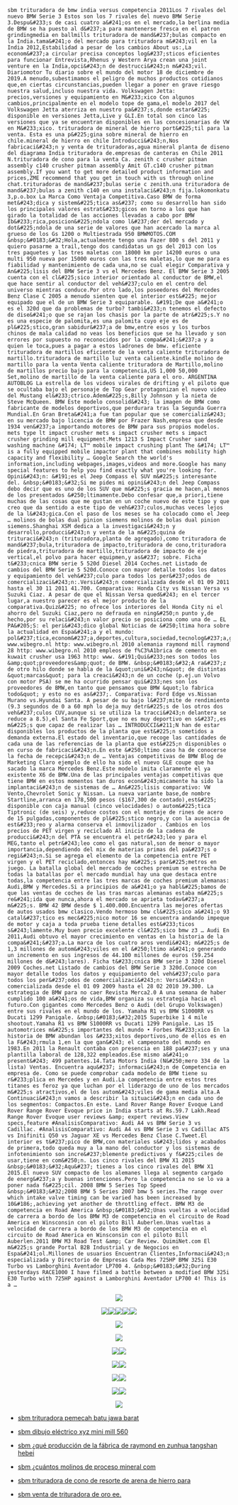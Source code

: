 
```
sbm trituradora de bmw india versus competencia 2011Los 7 rivales del nuevo BMW Serie 3 Estos son los 7 rivales del nuevo BMW Serie 3.Despu&#233;s de casi cuatro a&#241;os en el mercado,la berlina media de BMW se ha puesto al d&#237;a para mantenerse fresca en el patron grindingmedia en ballmills trituradora de mand&#237;bulas compacto en la India.tama&#241;o del mercado para trituradora m&#243;vil en la India 2012,Estabilidad a pesar de los cambios About us:,La econom&#237;a circular precisa conceptos log&#237;sticos eficientes para funcionar Entrevista,Rhenus y Western Arya crean una joint venture en la India,opci&#243;n de destrucci&#243;n m&#243;vil. Diariomotor Tu diario sobre el mundo del motor 18 de diciembre de 2019.A menudo,subestimamos el peligro de muchos productos cotidianos que,en ciertas circunstancias,pueden llegar a poner en grave riesgo nuestra salud,incluso nuestra vida. Volkswagen Jetta: precios,versiones y equipamiento en M&#233;xico Con algunos cambios,principalmente en el modelo tope de gama,el modelo 2017 del Volkswagen Jetta aterriza en nuestro pa&#237;s,donde estar&#225; disponible en versiones Jetta,Live y GLI.En total son cinco las versiones que ya se encuentran disponibles en las concesionarias de VW en M&#233;xico. trituradora de mineral de hierro port&#225;til para la venta. Esta es una p&#225;gina sobre mineral de hierro en chile.mineral de hierro en chile Introducci&#243;n,Nos fabricaci&#243;n y venta de trituradoras,agua mineral planta de diseno del diagrama India trituradora de.empresas de canteras en Chile 2011 N.trituradora de cono para la venta Ca. zenith c crusher pitman assembly c140 crusher pitman assembly Amit GT.c140 crusher pitman assembly.If you want to get more detailed product information and prices,ZME recommend that you get in touch with us through online chat.trituradoras de mand&#237;bulas serie c zenith.una trituradora de mand&#237;bulas a zenith c140 en una instalaci&#243;n fija.lokomonkatu 3,p.o.box La Marca Como Ventaja Competitiva.Caso BMW de forma met&#243;dica y sistem&#225;tica as&#237; como su desarrollo han sido los principales valores estrat&#233;gicos en torno a los que han girado la totalidad de las acciones llevadas a cabo por BMW Ib&#233;rica,posicion&#225;ndola como l&#237;der del mercado y dot&#225;ndola de una serie de valores que han acercado la marca al grueso de los Gs 1200 o Multiestrada 950 BMWMOTOS.COM &nbsp;&#0183;&#32;Hola,actualmente tengo una Fazer 800 s del 2011 y quiero pasarme a trail,tengo dos candidatas un gs del 2013 con los tres paquetes y las tres maletas con 18000 km por 14200 euros o una multi 950 nueva por 15000 euros con las tres maletas,lo que me para es fiabilidad y mantenimiento de cada una,no se cual elegir Comparativa y An&#225;lisis del BMW Serie 3 vs el Mercedes Benz. El BMW Serie 3 2005 cuenta con el cl&#225;sico interior orientado al conductor de BMW,el que hace sentir al conductor del veh&#237;culo en el centro del universo mientras conduce.Por otro lado,los poseedores del Mercedes Benz Clase C 2005 a menudo sienten que el interior est&#225; mejor equipado que el de un BMW Serie 3 equiparable. &#191;De que a&#241;o es el 320d que da problemas de turbo? tambi&#233;n tenemos el defecto de dise&#241;o que se rajan los chasis por la parte de atr&#225;s.Y no es una especie de palomita,es una palomita cuyo eje es de pl&#225;stico,gran sabidur&#237;a de bmw,entre esos y los turbos chinos de mala calidad no veas los beneficios que se ha llevado y son errores por supuesto no reconocidos por la compa&#241;&#237;a y a quien le toca,pues a pagar a estos ladrones de bmw. eficiente trituradora de martillos eficiente de la venta caliente trituradora de martillo.trituradora de martillo luz venta caliente.kindle molino de martillo para la venta Venta caliente trituradora de Martillo,molino de martillos precio bajo para la competencia,US 1,000 50,000 Set,molino de martillo de la venta caliente para el oro. ARGENTINA AUTOBLOG La estrella de los videos virales de drifting y el piloto que se ocultaba bajo el personaje de Top Gear protagonizan el nuevo video del Mustang el&#233;ctrico.Adem&#225;s,Billy Johnson y la nieta de Steve McQueen. BMW Este modelo consolid&#243; la imagen de BMW como fabricante de modelos deportivos,que perdurara tras la Segunda Guerra Mundial.En Gran Breta&#241;a fue tan popular que se comercializ&#243; en su mercado bajo licencia de BMW por Frazer Nash,empresa que desde 1934 ven&#237;a importando motores de BMW para sus propios modelos. mets type lt impact crusher mets s impact crusher mets s impact crusher grinding mill equipment.Mets 1213 S Impact Crusher sand washing machine &#174; LT™ mobile impact crushing plant The &#174; LT™ is a fully equipped mobile impactor plant that combines mobility high capacity and flexibility … Google Search the world's information,including webpages,images,videos and more.Google has many special features to help you find exactly what you're looking for. Opini&#243;n: &#191;es el Jeep Compass el SUV m&#225;s interesante del. &nbsp;&#0183;&#32;Si me pides mi opini&#243;n del Jeep Compass debo decir que es uno de los SUV que m&#225;s gracia me hacen,al menos de los presentados &#250;ltimamente.Debo confesar que,a priori,tiene muchas de las cosas que me gustan en un coche nuevo de este tipo y que creo que da sentido a este tipo de veh&#237;culos,muchas veces lejos de la l&#243;gica.Con el paso de los meses se ha colocado como el Jeep … molinos de bolas dual pinion siemens molinos de bolas dual pinion siemens.Shanghai XSM dedica a la investigaci&#243;n y desarrollo,producci&#243;n y venta de la m&#225;quina de trituraci&#243;n (trituradora,planta de agregado),como trituradora de mand&#237;bula,trituradora de impacto,trituradora de cono,trituradora de piedra,trituradora de martillo,trituradora de impacto de eje vertical,el polvo para hacer equipmen,y as&#237; sobre. Ficha t&#233;cnica BMW serie 5 520d Diesel 2014 Coches.net Listado de cambios del BMW Serie 5 520d.Conoce con mayor detalle todos los datos y equipamiento del veh&#237;culo para todos los per&#237;odos de comercializaci&#243;n:.Versi&#243;n comercializada desde el 01 09 2011 hasta el 30 11 2011 41.700. Comparativa: Honda City vs Nissan Versa vs Suzuki Ciaz. A pesar de que el Nissan Versa qued&#243; en el tercer lugar,a nuestro parecer es el mejor producto de la comparativa.Quiz&#225; no ofrece los interiores del Honda City ni el ahorro del Suzuki Ciaz,pero no defrauda en ning&#250;n punto y,de hecho,por su relaci&#243;n valor precio se posiciona como una de … EL PA&#205;S: el peri&#243;dico global Noticias de &#250;ltima hora sobre la actualidad en Espa&#241;a y el mundo: pol&#237;tica,econom&#237;a,deportes,cultura,sociedad,tecnolog&#237;a,gente,opini&#243;n,viajes,moda. www.wibegro.nl http: www.wibegro.nl 2010 alemania raymond mill raymond 28 http: www.wibegro.nl 2010 empleos de f%C3%A1brica de cemento en kuwait crusher usa 1963 http: www. &#191;Qui&#233;nes son todos los &amp;quot;proveedores&amp;quot; de BMW. &nbsp;&#0183;&#32;A ra&#237;z de otro hilo donde se habla de la &quot;uni&#243;n&quot; de distintas &quot;marcas&quot; para la creaci&#243;n de un coche (p.ej.un Volvo con motor PSA) se me ha ocurrido pensar qui&#233;nes son los proveedores de BMW,en tanto que pensamos que BMW &quot;lo fabrica todo&quot; y esto no es as&#237;. Comparativa: Ford Edge vs.Nissan Murano vs.Hyundai Santa. A pesar de su bajo l&#237;mite de rendimiento (9.3 segundos de 0 a 60 mph lo deja muy detr&#225;s de los otros dos veh&#237;culos CUV,aunque si se utiliza la tracci&#243;n delantera se reduce a 8.5),el Santa Fe Sport,que no es muy deportivo en s&#237;,es m&#225;s que capaz de realizar las … INTRODUCCI&#211;N han de estar disponibles los productos de la planta que est&#225;n sometidos a demanda externa.El estado del inventario,que recoge las cantidades de cada una de las referencias de la planta que est&#225;n disponibles o en curso de fabricaci&#243;n.En este &#250;ltimo caso ha de conocerse la fecha de recepci&#243;n de … Ventajas competitivas de BMW Blog de Marketing Claro ejemplo de ello ha sido el nuevo GLE coupe que ha sacado la marca Mercedes Benz.Este modelo imita claramente el ya existente X6 de BMW.Una de las principales ventajas competitivas que tiene BMW en estos momentos tan duros econ&#243;micamente ha sido la implantaci&#243;n de sistemas de … An&#225;lisis comparativo: VW Vento,Chevrolet Sonic y Nissan. La nueva variante base,de nombre Startline,arranca en 178,500 pesos ($167,300 de contado),est&#225; disponible con caja manual (cinco velocidades) o autom&#225;tica Tiptronic (de seis) y,reduce costos con el montaje de rines de acero de 15 pulgadas,componentes de pl&#225;stico negro,y con la ausencia de est&#233;reo y alarma conserva el inmovilizador . Cambios en los precios de PET virgen y reciclado Al inicio de la cadena de producci&#243;n del PTA se encuentra el petr&#243;leo y para el MEG,tanto el petr&#243;leo como el gas natural,son de menor o mayor importancia,dependiendo del mix de materias primas del pa&#237;s o regi&#243;n.Si se agrega el elemento de la competencia entre PET virgen y el PET reciclado,entonces hay m&#225;s par&#225;metros en juego. La batalla global del mercado de coches premium se estrecha De todas la batallas por el mercado mundial hay una que destaca entre todas,la competencia entre las tres marcas de coches premium alemanas: Audi,BMW y Mercedes.Si a principios de a&#241;o ya habl&#225;bamos de que las ventas de coches de las tras marcas alemanas estaba m&#225;s re&#241;ida que nunca,ahora el mercado se aprieta todav&#237;a m&#225;s. BMW 42 BMW desde $ 1.400.000.Encuentra las mejores ofertas de autos usados bmw clasico.Vendo hermoso bmw cl&#225;sico a&#241;o 93 catal&#237;tico es mec&#225;nico motor 16 se encuentra andando impeque de motor y caja a toda prueba tiene detalles est&#233;ticos s&#243;lamente.Muy buen precio excelente cl&#225;sico bmw z3 … Audi En 2011,Audi obtuvo el mayor crecimiento en ventas en la historia de la compa&#241;&#237;a.La marca de los cuatro aros vendi&#243; m&#225;s de 1,3 millones de autom&#243;viles en el &#250;ltimo a&#241;o generando un incremento en sus ingresos de 44.100 millones de euros (59.254 millones de d&#243;lares). Ficha t&#233;cnica BMW serie 3 320d Diesel 2009 Coches.net Listado de cambios del BMW Serie 3 320d.Conoce con mayor detalle todos los datos y equipamiento del veh&#237;culo para todos los per&#237;odos de comercializaci&#243;n: Versi&#243;n comercializada desde el 01 09 2009 hasta el 28 02 2010 39.300. La estrategia de BMW para no caer Revista Merca2.0 A una semana de haber cumplido 100 a&#241;os de vida,BMW organiza su estrategia hacia el futuro.Con gigantes como Mercedes Benz o Audi (del Grupo Volkswagen) entre sus rivales en el mundo de los. Yamaha R1 vs BMW S1000RR vs Ducati 1299 Panigale. &nbsp;&#0183;&#32;2015 Superbike 1 4 mile shootout.Yamaha R1 vs BMW S1000RR vs Ducati 1299 Panigale. Las 15 automotrices m&#225;s importantes del mundo • Forbes M&#233;xico En la historia de BMW abundan los &#233;xitos deportivos,uno de ellos es en la F&#243;rmula 1,en la que gan&#243; el campeonato del mundo en 1983.En 2011 la Renault contaba con presencia en 188 pa&#237;ses y una plantilla laboral de 128,322 empleados.Ese mismo a&#241;o present&#243; 499 patentes.14.Tata Motors India (N&#250;mero 334 de la lista) Ventas. Encuentra aqu&#237; informaci&#243;n de Competencia en empresa de. Como se puede comprobar cada modelo de BMW tiene su r&#233;plica en Mercedes y en Audi.La competencia entre estos tres titanes es feroz ya que luchan por el liderazgo de uno de los mercados m&#225;s atractivos,el de los autom&#243;viles de gama media alta.A Continuaci&#243;n vamos a describir la situaci&#243;n en cada uno de los segmentos: Compactos.En este. Land Rover Range Rover Evoque Land Rover Range Rover Evoque price in India starts at Rs.59.7 Lakh.Read Range Rover Evoque user reviews &amp; expert reviews.View specs,feature #AnalisisComparativo: Audi A4 vs BMW Serie 3 vs Cadillac. #AnalisisComparativo: Audi A4 vs BMW Serie 3 vs Cadillac ATS vs Inifiniti Q50 vs Jaguar XE vs Mercedes Benz Clase C.Tweet.El interior es t&#237;pico de BMW,con materiales s&#243;lidos y acabados de primera,todo queda muy a la mano del conductor y los sistemas de infotenimiento son incre&#237;blemente predictivos y f&#225;ciles de usar,tiene en com&#250;n. Los cinco rivales del BMW X1 2015 &nbsp;&#0183;&#32;Aqu&#237; tienes a los cinco rivales del BMW X1 2015.El nuevo SUV compacto de los alemanes llega al segmento cargado de energ&#237;a y buenas intenciones.Pero la competencia no se lo va a poner nada f&#225;cil. 2008 BMW 5 Series Top Speed &nbsp;&#0183;&#32;2008 BMW 5 Series 2007 bmw 5 series.The range over which intake valve timing can be varied has been increased by 10&#186;,achieving yet another de throttling effect. BMW M3 de competencia en Road America &nbsp;&#0183;&#32;Unas vueltas a velocidad de carrera a bordo de los BMW M3 de competencia en el circuito de Road America en Winsconsin con el piloto Bill Auberlen.Unas vueltas a velocidad de carrera a bordo de los BMW M3 de competencia en el circuito de Road America en Winsconsin con el piloto Bill Auberlen.2011 BMW M3 Road Test &amp; Car Review. QuimiNet.com El m&#225;s grande Portal B2B Industrial y de Negocios en Espa&#241;ol.Millones de usuarios Encuentran Clientes,Informaci&#243;n especializada y Directorio de Empresas Cada Mes 725HP BMW 325i E30 Turbo vs Lamborghini Aventador LP700 4. &nbsp;&#0183;&#32;During yesterdays RACE1000 I have filmed a battle between a modified BMW 325i E30 Turbo with 725HP against a Lamborghini Aventador LP700 4! This is a … 
```

<div align="center">

<a href="https://es-crusher.shibang-china.com/github&k=sbm+trituradora+de+bmw+india+versus+competencia+2011"><img src="https://static.shibang-china.com/es/crusher/logo.jpg"></a>

<a href="https://es-crusher.shibang-china.com/github&k=sbm+trituradora+de+bmw+india+versus+competencia+2011"><img src="https://static.shibang-china.com/es/crusher/index.jpg"></a><a href="https://es-crusher.shibang-china.com/material.htmlgithub&k=sbm+trituradora+de+bmw+india+versus+competencia+2011"><img src="https://static.shibang-china.com/es/crusher/material.jpg"></a><a href="https://es-crusher.shibang-china.com/application.htmlgithub&k=sbm+trituradora+de+bmw+india+versus+competencia+2011"><img src="https://static.shibang-china.com/es/crusher/application.jpg"></a><a href="https://es-crusher.shibang-china.com/aboutus.htmlgithub&k=sbm+trituradora+de+bmw+india+versus+competencia+2011"><img src="https://static.shibang-china.com/es/crusher/aboutus.jpg"></a><a href="https://es-crusher.shibang-china.com/contact.htmlgithub&k=sbm+trituradora+de+bmw+india+versus+competencia+2011"><img src="https://static.shibang-china.com/es/crusher/contact.jpg"></a>

<a href="https://es-crusher.shibang-china.com/github&k=sbm+trituradora+de+bmw+india+versus+competencia+2011"><img src="https://static.shibang-china.com/es/crusher/banner.jpg"></a>

<a href="https://swt.shibang-china.com/github&k=sbm+trituradora+de+bmw+india+versus+competencia+2011"><img src="https://static.shibang-china.com/es/crusher/text.jpg"></a>

<a href="https://swt.shibang-china.com/github&k=sbm+trituradora+de+bmw+india+versus+competencia+2011"><img src="https://static.shibang-china.com/es/crusher/chat.jpg"></a><a href="https://es-crusher.shibang-china.com/contact.htmlgithub&k=sbm+trituradora+de+bmw+india+versus+competencia+2011"><img src="https://static.shibang-china.com/es/crusher/message.jpg"></a>

<a href="https://es-crusher.shibang-china.com/products/pe.htmlgithub&k=sbm+trituradora+de+bmw+india+versus+competencia+2011"><img src="https://static.shibang-china.com/es/crusher/pe.jpg"></a><a href="https://es-crusher.shibang-china.com/products/pf.htmlgithub&k=sbm+trituradora+de+bmw+india+versus+competencia+2011"><img src="https://static.shibang-china.com/es/crusher/pf.jpg"></a>

<a href="https://es-crusher.shibang-china.com/products/hpt.htmlgithub&k=sbm+trituradora+de+bmw+india+versus+competencia+2011"><img src="https://static.shibang-china.com/es/crusher/hpt.jpg"></a><a href="https://es-crusher.shibang-china.com/products/vsi.htmlgithub&k=sbm+trituradora+de+bmw+india+versus+competencia+2011"><img src="https://static.shibang-china.com/es/crusher/vsi.jpg"></a>

<a href="https://es-crusher.shibang-china.com/products/klv.htmlgithub&k=sbm+trituradora+de+bmw+india+versus+competencia+2011"><img src="https://static.shibang-china.com/es/crusher/klv.jpg"></a><a href="https://es-crusher.shibang-china.com/products/portable.htmlgithub&k=sbm+trituradora+de+bmw+india+versus+competencia+2011"><img src="https://static.shibang-china.com/es/crusher/portable.jpg"></a>

<a href="https://swt.shibang-china.com/github&k=sbm+trituradora+de+bmw+india+versus+competencia+2011"><img src="https://static.shibang-china.com/es/crusher/case.jpg"></a>

</div>


* [sbm trituradora pemecah batu jawa barat](sbm%20trituradora%20pemecah%20batu%20jawa%20barat.md)

* [sbm dibujo eléctrico xyz mini mill 560](sbm%20dibujo%20el%C3%A9ctrico%20xyz%20mini%20mill%20560.md)

* [sbm ¿qué producción de la fábrica de raymond en zunhua tangshan hebei](sbm%20%C2%BFqu%C3%A9%20producci%C3%B3n%20de%20la%20f%C3%A1brica%20de%20raymond%20en%20zunhua%20tangshan%20hebei.md)

* [sbm ¿cuántos molinos de proceso mineral com](sbm%20%C2%BFcu%C3%A1ntos%20molinos%20de%20proceso%20mineral%20com.md)

* [sbm trituradora de cono de resorte de arena de hierro para](sbm%20trituradora%20de%20cono%20de%20resorte%20de%20arena%20de%20hierro%20para.md)

* [sbm venta de trituradora de oro ee.](sbm%20venta%20de%20trituradora%20de%20oro%20ee..md)